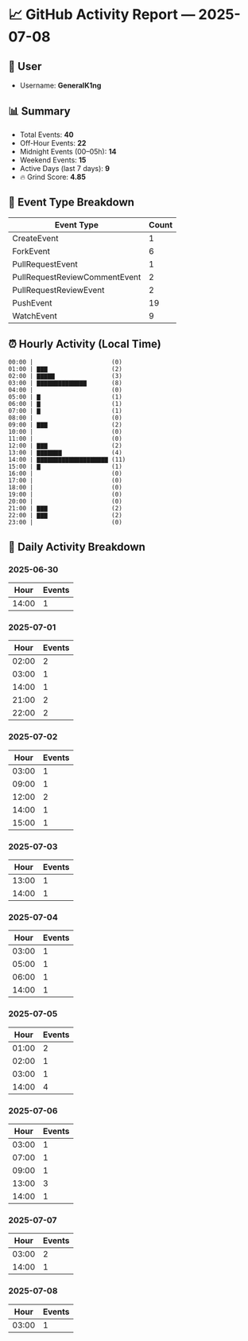 # 📈 GitHub Activity Report — 2025-07-08

## 👤 User
- Username: **GeneralK1ng**

## 📊 Summary
- Total Events: **40**
- Off-Hour Events: **22**
- Midnight Events (00–05h): **14**
- Weekend Events: **15**
- Active Days (last 7 days): **9**
- 🔥 Grind Score: **4.85**

## 🔧 Event Type Breakdown
| Event Type | Count |
|------------|-------|
| CreateEvent | 1 |
| ForkEvent | 6 |
| PullRequestEvent | 1 |
| PullRequestReviewCommentEvent | 2 |
| PullRequestReviewEvent | 2 |
| PushEvent | 19 |
| WatchEvent | 9 |

## ⏰ Hourly Activity (Local Time)
```text
00:00 |                      (0)
01:00 | ▇▇▇                  (2)
02:00 | ▇▇▇▇▇                (3)
03:00 | ▇▇▇▇▇▇▇▇▇▇▇▇▇▇       (8)
04:00 |                      (0)
05:00 | ▇                    (1)
06:00 | ▇                    (1)
07:00 | ▇                    (1)
08:00 |                      (0)
09:00 | ▇▇▇                  (2)
10:00 |                      (0)
11:00 |                      (0)
12:00 | ▇▇▇                  (2)
13:00 | ▇▇▇▇▇▇▇              (4)
14:00 | ▇▇▇▇▇▇▇▇▇▇▇▇▇▇▇▇▇▇▇▇ (11)
15:00 | ▇                    (1)
16:00 |                      (0)
17:00 |                      (0)
18:00 |                      (0)
19:00 |                      (0)
20:00 |                      (0)
21:00 | ▇▇▇                  (2)
22:00 | ▇▇▇                  (2)
23:00 |                      (0)
```

## 📆 Daily Activity Breakdown
### 2025-06-30
| Hour | Events |
|------|--------|
| 14:00 | 1 |

### 2025-07-01
| Hour | Events |
|------|--------|
| 02:00 | 2 |
| 03:00 | 1 |
| 14:00 | 1 |
| 21:00 | 2 |
| 22:00 | 2 |

### 2025-07-02
| Hour | Events |
|------|--------|
| 03:00 | 1 |
| 09:00 | 1 |
| 12:00 | 2 |
| 14:00 | 1 |
| 15:00 | 1 |

### 2025-07-03
| Hour | Events |
|------|--------|
| 13:00 | 1 |
| 14:00 | 1 |

### 2025-07-04
| Hour | Events |
|------|--------|
| 03:00 | 1 |
| 05:00 | 1 |
| 06:00 | 1 |
| 14:00 | 1 |

### 2025-07-05
| Hour | Events |
|------|--------|
| 01:00 | 2 |
| 02:00 | 1 |
| 03:00 | 1 |
| 14:00 | 4 |

### 2025-07-06
| Hour | Events |
|------|--------|
| 03:00 | 1 |
| 07:00 | 1 |
| 09:00 | 1 |
| 13:00 | 3 |
| 14:00 | 1 |

### 2025-07-07
| Hour | Events |
|------|--------|
| 03:00 | 2 |
| 14:00 | 1 |

### 2025-07-08
| Hour | Events |
|------|--------|
| 03:00 | 1 |

